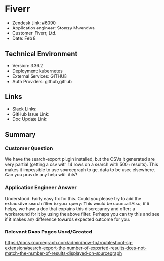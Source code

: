 
# Fiverr <!-- Ticket Title  Hint: include keywords to make it searchable -->

- Zendesk Link: [#6090](https://sourcegraph.zendesk.com/agent/tickets/6090)
- Application engineer: Stomzy Mwendwa
- Customer: Fiverr, Ltd. <!-- Redact if this contains personally identifying information -->
- Date: Feb 8

<!-- Data populated from integration, speak to Ben Gordon or Michael Bali if not working -->
<!-- During Internal team trial, fill missing data manually (we are waiting for all data to sync) -->

## Technical Environment
- Version: 3.36.2​
- Deployment: kubernetes
- External Services: GITHUB
- Auth Providers: github,github


## Links
<!-- Data for application engineer manual entry -->
- Slack Links:
- GitHub Issue Link:
- Doc Update Link:

## Summary
### Customer Question
We have the search-export plugin installed, but the CSVs it generated are very partial (getting a csv with 14 rows on a search with 500+ results).
This makes it impossible to use sourcegraph to get data to be used elsewhere.
Can you provide any help with this?
### Application Engineer Answer
Understood.
Fairly easy fix for this. Could you please try to add the exhaustive search filter to your query:
This would be count:all
Also, if it helps, we have a doc that explains this discrepancy and offers a workaround for it by using the above filter.
Perhaps you can try this and see if it makes any difference towards expected outcome for you.
### Relevant Docs Pages Used/Created
https://docs.sourcegraph.com/admin/how-to/troubleshoot-sg-extension#search-export-the-number-of-exported-results-does-not-match-the-number-of-results-displayed-on-sourcegraph

<!-- Once complete, upload a copy to https://github.com/sourcegraph/support-tools-internal/tree/main/resolved-tickets as a .md file -->
<!-- Name the file 6090.md -->
